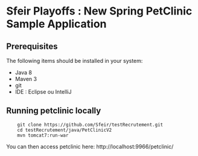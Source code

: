 # Sfeir Playoffs : New Spring PetClinic Sample Application
## Prerequisites
The following items should be installed in your system:
* Java 8
* Maven 3
* git
* IDE : Eclipse ou IntelliJ

## Running petclinic locally
```
	git clone https://github.com/Sfeir/testRecrutement.git
	cd testRecrutement/java/PetClinicV2
	mvn tomcat7:run-war
```
You can then access petclinic here: http://localhost:9966/petclinic/




